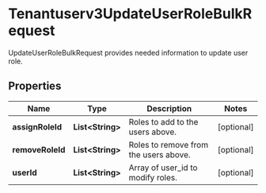 

# Tenantuserv3UpdateUserRoleBulkRequest

UpdateUserRoleBulkRequest provides needed information to update user role.

## Properties

| Name | Type | Description | Notes |
|------------ | ------------- | ------------- | -------------|
|**assignRoleId** | **List&lt;String&gt;** | Roles to add to the users above. |  [optional] |
|**removeRoleId** | **List&lt;String&gt;** | Roles to remove from the users above. |  [optional] |
|**userId** | **List&lt;String&gt;** | Array of user_id to modify roles. |  [optional] |



